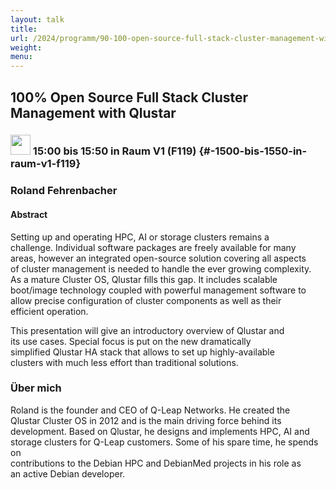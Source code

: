 ```yaml
---
layout: talk
title:
url: /2024/programm/90-100-open-source-full-stack-cluster-management-with-qlustar/
weight:
menu:
---
```

## 100% Open Source Full Stack Cluster Management with Qlustar

### <img height = "32" src="../../../images/talk.svg"> 15:00 bis 15:50 in Raum V1 (F119) {#-1500-bis-1550-in-raum-v1-f119}

### Roland Fehrenbacher

#### Abstract

Setting up and operating HPC, AI or storage clusters remains a  
challenge. Individual software packages are freely available for many  
areas, however an integrated open-source solution covering all aspects  
of cluster management is needed to handle the ever growing complexity.  
As a mature Cluster OS, Qlustar fills this gap. It includes scalable  
boot/image technology coupled with powerful management software to  
allow precise configuration of cluster components as well as their  
efficient operation.

This presentation will give an introductory overview of Qlustar and  
its use cases. Special focus is put on the new dramatically  
simplified Qlustar HA stack that allows to set up highly-available  
clusters with much less effort than traditional solutions.

### Über mich

Roland is the founder and CEO of Q-Leap Networks. He created the  
Qlustar Cluster OS in 2012 and is the main driving force behind its  
development. Based on Qlustar, he designs and implements HPC, AI and  
storage clusters for Q-Leap customers. Some of his spare time, he spends on  
contributions to the Debian HPC and DebianMed projects in his role as  
an active Debian developer.

